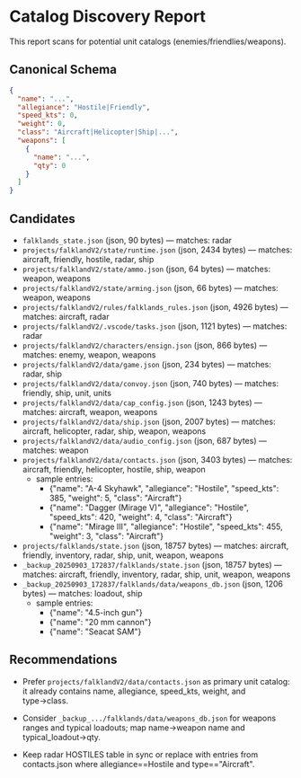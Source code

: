 # Catalog Discovery Report

This report scans for potential unit catalogs (enemies/friendlies/weapons).

## Canonical Schema

```json
{
  "name": "...",
  "allegiance": "Hostile|Friendly",
  "speed_kts": 0,
  "weight": 0,
  "class": "Aircraft|Helicopter|Ship|...",
  "weapons": [
    {
      "name": "...",
      "qty": 0
    }
  ]
}
```

## Candidates

- `falklands_state.json` (json, 90 bytes) — matches: radar
- `projects/falklandV2/state/runtime.json` (json, 2434 bytes) — matches: aircraft, friendly, hostile, radar, ship
- `projects/falklandV2/state/ammo.json` (json, 64 bytes) — matches: weapon, weapons
- `projects/falklandV2/state/arming.json` (json, 66 bytes) — matches: weapon, weapons
- `projects/falklandV2/rules/falklands_rules.json` (json, 4926 bytes) — matches: aircraft, radar
- `projects/falklandV2/.vscode/tasks.json` (json, 1121 bytes) — matches: radar
- `projects/falklandV2/characters/ensign.json` (json, 866 bytes) — matches: enemy, weapon, weapons
- `projects/falklandV2/data/game.json` (json, 234 bytes) — matches: radar, ship
- `projects/falklandV2/data/convoy.json` (json, 740 bytes) — matches: friendly, ship, unit, units
- `projects/falklandV2/data/cap_config.json` (json, 1243 bytes) — matches: aircraft, weapon, weapons
- `projects/falklandV2/data/ship.json` (json, 2007 bytes) — matches: aircraft, helicopter, radar, ship, weapon, weapons
- `projects/falklandV2/data/audio_config.json` (json, 687 bytes) — matches: weapon
- `projects/falklandV2/data/contacts.json` (json, 3403 bytes) — matches: aircraft, friendly, helicopter, hostile, ship, weapon
  - sample entries:
    - {"name": "A-4 Skyhawk", "allegiance": "Hostile", "speed_kts": 385, "weight": 5, "class": "Aircraft"}
    - {"name": "Dagger (Mirage V)", "allegiance": "Hostile", "speed_kts": 420, "weight": 4, "class": "Aircraft"}
    - {"name": "Mirage III", "allegiance": "Hostile", "speed_kts": 455, "weight": 3, "class": "Aircraft"}
- `projects/falklands/state.json` (json, 18757 bytes) — matches: aircraft, friendly, inventory, radar, ship, unit, weapon, weapons
- `_backup_20250903_172837/falklands/state.json` (json, 18757 bytes) — matches: aircraft, friendly, inventory, radar, ship, unit, weapon, weapons
- `_backup_20250903_172837/falklands/data/weapons_db.json` (json, 1206 bytes) — matches: loadout, ship
  - sample entries:
    - {"name": "4.5-inch gun"}
    - {"name": "20 mm cannon"}
    - {"name": "Seacat SAM"}

## Recommendations

- Prefer `projects/falklandV2/data/contacts.json` as primary unit catalog: it already contains name, allegiance, speed_kts, weight, and type→class.

- Consider `_backup_.../falklands/data/weapons_db.json` for weapons ranges and typical loadouts; map name→weapon name and typical_loadout→qty.

- Keep radar HOSTILES table in sync or replace with entries from contacts.json where allegiance==Hostile and type=="Aircraft".

